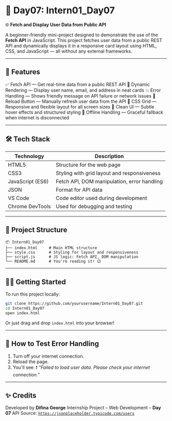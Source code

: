 # 📱 Day07: Intern01_Day07

🌐 **Fetch and Display User Data from Public API**

A beginner-friendly mini-project designed to demonstrate the use of the **Fetch API** in JavaScript. This project fetches user data from a public REST API and dynamically displays it in a responsive card layout using HTML, CSS, and JavaScript — all without any external frameworks.

---

## 🚀 Features

✅ Fetch API — Get real-time data from a public REST API
📄 Dynamic Rendering — Display user name, email, and address in neat cards
💥 Error Handling — Shows friendly message on API failure or network issues
🔁 Reload Button — Manually refresh user data from the API
🧱 CSS Grid — Responsive and flexible layout for all screen sizes
🎨 Clean UI — Subtle hover effects and structured styling
🧪 Offline Handling — Graceful fallback when internet is disconnected

---

## 🛠️ Tech Stack

| Technology       | Description                                 |
| ---------------- | ------------------------------------------- |
| HTML5            | Structure for the web page                  |
| CSS3             | Styling with grid layout and responsiveness |
| JavaScript (ES6) | Fetch API, DOM manipulation, error handling |
| JSON             | Format for API data                         |
| VS Code          | Code editor used during development         |
| Chrome DevTools  | Used for debugging and testing              |

---

## 📁 Project Structure

```plaintext
📦 Intern01_Day07
├── index.html     # Main HTML structure
├── style.css      # Styling for layout and responsiveness
├── script.js      # JS logic: Fetch API, DOM manipulation
└── README.md      # You're reading it! 😉
```

---

## 🧑‍💻 Getting Started

To run this project locally:

```bash
git clone https://github.com/yourusername/Intern01_Day07.git
cd Intern01_Day07
open index.html
```

Or just drag and drop `index.html` into your browser!

---

## 🧪 How to Test Error Handling

1. Turn off your internet connection.
2. Reload the page.
3. You'll see:
   ❗ *"Failed to load user data. Please check your internet connection."*

---

## ✨ Credits

Developed by **Difina George**
Internship Project – Web Development – **Day 07**
API Source: [`https://jsonplaceholder.typicode.com/users`](https://jsonplaceholder.typicode.com/users)
